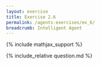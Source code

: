 ```yaml
---
layout: exercise
title: Exercise 2.6
permalink: /agents-exercises/ex_6/
breadcrumb: Intelligent Agent
---
```


{% include mathjax_support %}

<div><i class="arrow-up loader" data-chapter="agents-exercises" data-exercise="ex_6" data-rating="0"></i></div>
{% include_relative question.md %}
